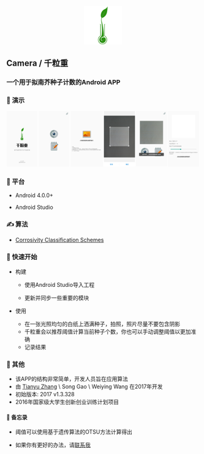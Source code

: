 <p align="center">
	<img width="100" height="100" src="app\src\main\res\mipmap-xxhdpi\logo.png" alt="logo">
</p>

## Camera / 千粒重

### 一个用于拟南芥种子计数的Android APP

### 🌈 演示

![Demo](screenshot.png)

### 🛵 平台

- Android 4.0.0+

- Android Studio

### ✍ 算法

- [Corrosivity Classification Schemes](https://blog.csdn.net/li_wen01/article/details/72867057)

### 🔨 快速开始

- 构建
  
  - 使用Android Studio导入工程

  - 更新并同步一些重要的模块
- 使用
  - 在一张光照均匀的白纸上洒满种子，拍照，照片尽量不要包含阴影
  - 千粒重会以推荐阈值计算当前种子个数，你也可以手动调整阈值以更加准确
  - 记录结果

### 🎤 其他

- 该APP的结构非常简单，开发人员旨在应用算法
- 由 [Tianyu Zhang](https://ztygalaxy.github.io) \ Song Gao \ Weiying Wang 在2017年开发
- 初始版本: 2017 v1.3.328
- 2016年国家级大学生创新创业训练计划项目

#### 📜  备忘录

- 阈值可以使用基于遗传算法的OTSU方法计算得出

- 如果你有更好的办法，请[联系我](mailto:tyzhang@hdu.edu.cn)